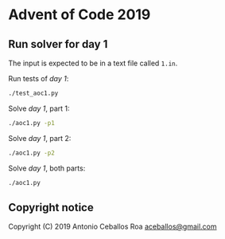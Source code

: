 # Advent of Code 2019

## Run solver for day 1

The input is expected to be in a text file called `1.in`.

Run tests of _day 1_:

```bash
./test_aoc1.py
```

Solve _day 1_, part 1:

```bash
./aoc1.py -p1
```

Solve _day 1_, part 2:

```bash
./aoc1.py -p2
```

Solve _day 1_, both parts:

```bash
./aoc1.py
```

## Copyright notice

Copyright (C) 2019 Antonio Ceballos Roa <aceballos@gmail.com>
